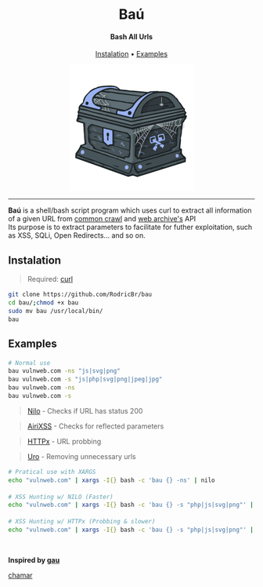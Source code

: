 <h1 align="center">Baú</h2>

<h4 align="center"><strong>Bash All Urls</strong></h4>

<p align="center">
  <a href="#instalation-">Instalation</a> •
  <a href="#examples-">Examples</a>
</p>

<p align="center">
  <img border="0" draggable="false" src="./bau.png" alt="Spidery Chest">
</p>

<hr>

**Baú** is a shell/bash script program which uses curl to extract all information of a given URL from [common crawl](https://index.commoncrawl.org/) and [web archive's](https://web.archive.org/) API <br>
Its purpose is to extract parameters to facilitate for futher exploitation, such as XSS, SQLi, Open Redirects... and so on.

## Instalation <br>

> Required:
> [curl](https://curl.se/docs/install.html)

```bash
git clone https://github.com/RodricBr/bau
cd bau/;chmod +x bau
sudo mv bau /usr/local/bin/
bau
```

## Examples <br>

```bash
# Normal use
bau vulnweb.com -ns "js|svg|png"
bau vulnweb.com -s "js|php|svg|png|jpeg|jpg"
bau vulnweb.com -ns
bau vulnweb.com -s
```

> [Nilo](https://github.com/ferreiraklet/nilo) - Checks if URL has status 200

> [AiriXSS](https://github.com/ferreiraklet/airixss) - Checks for reflected parameters

> [HTTPx](https://github.com/projectdiscovery/httpx) - URL probbing 

> [Uro](https://github.com/s0md3v/uro) - Removing unnecessary urls

```bash
# Pratical use with XARGS
echo "vulnweb.com" | xargs -I{} bash -c 'bau {} -ns' | nilo

# XSS Hunting w/ NILO (Faster)
echo "vulnweb.com" | xargs -I{} bash -c 'bau {} -s "php|js|svg|png"' | nilo | uro | qsreplace '"><svg onload=alert(1)>' | airixss -payload "alert(1)"

# XSS Hunting w/ HTTPx (Probbing & slower)
echo "vulnweb.com" | xargs -I{} bash -c 'bau {} -s "php|js|svg|png"' | httpx -silent -mc 200 | qsreplace '"><svg onload=alert(1)>' | airixss -payload "alert(1)"
```

<br>

**Inspired by [gau](https://github.com/lc/gau)**

[chamar](https://github.com/RodricBr/bau#examples-)
